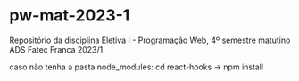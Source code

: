 # pw-mat-2023-1
Repositório da disciplina Eletiva I - Programação Web, 4º semestre matutino ADS Fatec Franca 2023/1

caso não tenha a pasta node_modules: 
cd react-hooks -> npm install